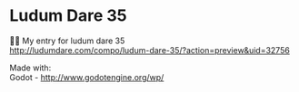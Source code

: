 Ludum Dare 35
=============

My entry for ludum dare 35   
http://ludumdare.com/compo/ludum-dare-35/?action=preview&uid=32756

Made with:     
    Godot - http://www.godotengine.org/wp/   
